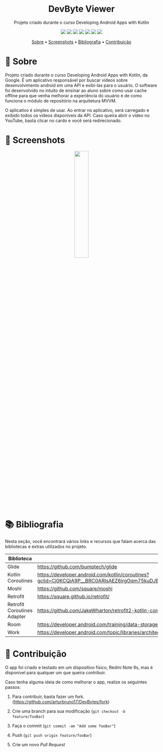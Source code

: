<h1 align="center">DevByte Viewer</h1>
<p align="center">Projeto criado durante o curso Developing Android Apps with Kotlin</p>

<p align="center">
  <img src="https://img.shields.io/static/v1?label=retrofit&message=2.5.0&color=48B983&style=flat-square&logo=retrofit"/>
  <img src="https://img.shields.io/static/v1?label=moshi&message=1.8.0&color=8296A7&style=flat-square&logo=moshi"/>
  <img src="https://img.shields.io/static/v1?label=glide&message=4.8.0&color=25BAA2&style=flat-square&logo=glide"/>
  <img src="https://img.shields.io/static/v1?label=kotlin_coroutines&message=1.1.0&color=4587FB&style=flat-square&logo=glide"/>
  <img src="https://img.shields.io/static/v1?label=retrofit_coroutines_adapter&message=0.9.2&color=4587FB&style=flat-square&logo=glide"/>
  <img src="https://img.shields.io/static/v1?label=room&message=2.2.5&color=4587FB&style=flat-square&logo=room"/>
  <img src="https://img.shields.io/static/v1?label=work&message=1.0.1&color=4587FB&style=flat-square&logo=work"/>
</p>

<p align="center">
 <a href="#-sobre">Sobre</a> •
 <a href="#-screenshots">Screenshots</a> • 
 <a href="#-bibliografia">Bibliografia</a> •
 <a href="#-contribuição">Contribuição</a>
</p>

# 📜 Sobre

Projeto criado durante o curso Developing Android Apps with Kotlin, da Google. É um aplicativo responsável por buscar vídeos sobre desenvolvimento android em uma API e
exibi-las para o usuário. O software foi desenvolvido no intuito de ensinar ao aluno sobre como usar cache offline para que venha melhorar a experiência do usuário e de como
funciona o módulo de repositório na arquitetura MVVM.

O aplicativo é simples de usar. Ao entrar no aplicativo, será carregado e exibido todos os vídeos disponíveis da API. Caso queira abrir o vídeo no YouTube, basta clicar
no cardo e você será redirecionado.

# 📱 Screenshots
<p align="center">
  <img src="https://github.com/arturbruno17/DevBytes/blob/main/screenshots/devbyte-homescreen.png" width="30%"/>
</p>

# 📚 Bibliografia
Nesta seção, você encontrará vários links e recursos que falam acerca das bibliotecas e extras utilizados no projeto.

|  Biblioteca   |  Link 	|
|---	|---	|
|   Glide	|   https://github.com/bumptech/glide	|
|   Kotlin Coroutines	|  https://developer.android.com/kotlin/coroutines?gclid=Cj0KCQiA9P__BRC0ARIsAEZ6irgOqm75kuDJEO6YE1fYYQDmsgBxeoRb0GgEvV9i7s6nz_A9ITX0pvoaAtcYEALw_wcB&gclsrc=aw.ds 	|
|  Moshi 	|  https://github.com/square/moshi 	|
|   Retrofit	|  https://square.github.io/retrofit/ 	|
|  Retrofit Coroutines Adapter   |   https://github.com/JakeWharton/retrofit2-kotlin-coroutines-adapter   |
|  Room   |   https://developer.android.com/training/data-storage/room   |
|  Work   |   https://developer.android.com/topic/libraries/architecture/workmanager?hl=pt_br   |

# 🤝 Contribuição
O app foi criado e testado em um dispositivo físico, Redmi Note 9s, mas é disponível para qualquer um que queira contribuir.

Caso tenha alguma ideia de como melhorar o app, realize os seguintes passos:

1. Para contribuir, basta fazer um fork. 
(<https://github.com/arturbruno17/DevBytes/fork>)

2. Crie uma branch para sua modificação
(`git checkout -b feature/fooBar`)

3. Faça o commit
(`git commit -am "Add some fooBar"`)

4. Push
(`git push origin feature/fooBar`)

5. Crie um novo *Pull Request*
